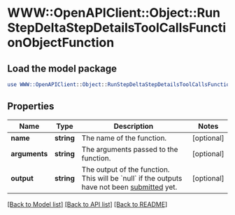 # WWW::OpenAPIClient::Object::RunStepDeltaStepDetailsToolCallsFunctionObjectFunction

## Load the model package
```perl
use WWW::OpenAPIClient::Object::RunStepDeltaStepDetailsToolCallsFunctionObjectFunction;
```

## Properties
Name | Type | Description | Notes
------------ | ------------- | ------------- | -------------
**name** | **string** | The name of the function. | [optional] 
**arguments** | **string** | The arguments passed to the function. | [optional] 
**output** | **string** | The output of the function. This will be &#x60;null&#x60; if the outputs have not been [submitted](/docs/api-reference/runs/submitToolOutputs) yet. | [optional] 

[[Back to Model list]](../README.md#documentation-for-models) [[Back to API list]](../README.md#documentation-for-api-endpoints) [[Back to README]](../README.md)


